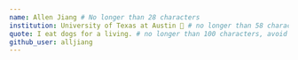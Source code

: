 ```yaml
---
name: Allen Jiang # No longer than 28 characters
institution: University of Texas at Austin 🚩 # no longer than 58 characters
quote: I eat dogs for a living. # no longer than 100 characters, avoid using quotes(") to guarantee the format remains the same.
github_user: alljiang
---
```


